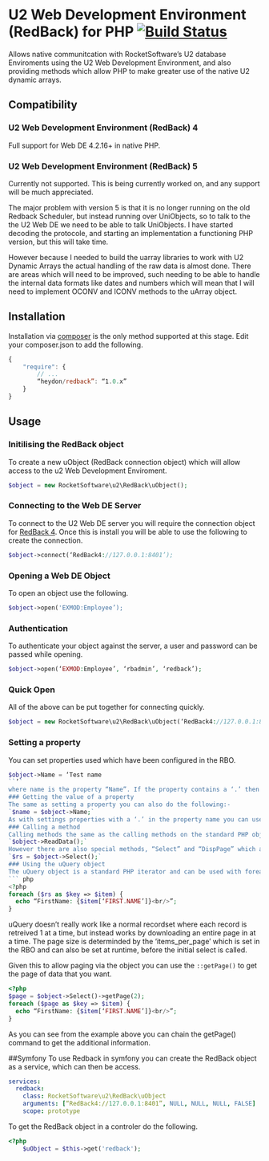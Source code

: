 # U2 Web Development Environment (RedBack) for PHP [![Build Status](https://travis-ci.org/gheydon/redback.png)](https://travis-ci.org/gheydon/redback)
Allows native communitcation with RocketSoftware’s U2 database Enviroments using the U2 Web Development Environment, and also providing methods which allow PHP to make greater use of the native U2 dynamic arrays.
## Compatibility
### U2 Web Development Environment (RedBack) 4
Full support for Web DE 4.2.16+ in native PHP.
### U2 Web Development Environment (RedBack) 5
Currently not supported. This is being currently worked on, and any support will be much appreciated.

The major problem with version 5 is that it is no longer running on the old Redback Scheduler, but instead running over UniObjects, so to talk to the the U2 Web DE we need to be able to talk UniObjects. I have started decoding the protocole, and starting an implementation a functioning PHP version, but this will take time.

However because I needed to build the uarray libraries to work with U2 Dynamic Arrays the actual handling of the raw data is almost done. There are areas which will need to be improved, such needing to be able to handle the internal data formats like dates and numbers which will mean that I will need to implement OCONV and ICONV methods to the uArray object.

## Installation
Installation via [composer](http://getcomposer.com) is the only method supported at this stage. Edit your composer.json to add the following.
``` js
{
    "require": {
        // ...
        “heydon/redback”: “1.0.x”
    }
}
```

## Usage
### Initilising the RedBack object
To create a new uObject (RedBack connection object) which will allow access to the u2 Web Development Enviroment.   
``` php
$object = new RocketSoftware\u2\RedBack\uObject();
```
### Connecting to the Web DE Server
To connect to the U2 Web DE server you will require the connection object for [RedBack 4](https://github.com/gheydon/redback4). Once this is install you will be able to use the following to create the connection.   
``` php
$object->connect(‘RedBack4://127.0.0.1:8401’);
```
### Opening a Web DE Object
To open an object use the following.   
``` php
$object->open('EXMOD:Employee’);
```
### Authentication
To authenticate your object against the server, a user and password can be passed while opening.   
``` php
$object->open(‘EXMOD:Employee’, ‘rbadmin’, ‘redback’);
```
### Quick Open
All of the above can be put together for connecting quickly.   
``` php
$object = new RocketSoftware\u2\RedBack\uObject(‘RedBack4://127.0.0.1:8401’, ‘EXMOD:Employee’, ‘rbadmin’, ‘redback’);
```
### Setting a property
You can set properties used which have been configured in the RBO.   
``` php
$object->Name = ‘Test name
``’`   
where name is the property “Name”. If the property contains a ‘.’ then to access the property using the uObject::set() method.
### Getting the value of a property
The same as setting a property you can also do the following:-   
`$name = $object->Name;`   
As with settings properties with a ‘.’ in the property name you can use the uObject::get() method.
### Calling a method
Calling methods the same as the calling methods on the standard PHP object.   
`$object->ReadData();`   
However there are also special methods, “Select” and “DispPage” which are on uQuery objects. in this case the uObject will return a uQuery object.   
`$rs = $object->Select();`
### Using the uQuery object
The uQuery object is a standard PHP iterator and can be used with foreach() and other methods to use iterators.   
``` php
<?php
foreach ($rs as $key => $item) {   
  echo “FirstName: {$item[‘FIRST.NAME’]}<br/>”;   
}
```

uQuery doesn’t really work like a normal recordset where each record is retreived 1 at a time, but instead works by downloading an entire page in at a time. The page size is determinded by the ‘items_per_page’ which is set in the RBO and can also be set at runtime, before the initial select is called.

Given this to allow paging via the object you can use the `::getPage()` to get the page of data that you want.

``` php
<?php
$page = $object->Select()->getPage(2);
foreach ($page as $key => $item) {
  echo “FirstName: {$item[‘FIRST.NAME’]}<br/>”;
}
```

As you can see from the example above you can chain the getPage() command to get the additional information.

##Symfony
To use Redback in symfony you can create the RedBack object as a service, which can then be access.

``` yml
services:
  redback:
    class: RocketSoftware\u2\RedBack\uObject
    arguments: [“RedBack4://127.0.0.1:8401”, NULL, NULL, NULL, FALSE]
    scope: prototype
```
To get the RedBack object in a controler do the following.
``` php
<?php
    $uObject = $this->get('redback');
```